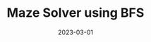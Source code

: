 ---
title: "Maze Solver using BFS" 
date: "2023-03-01" 
summary: "A maze-solving algorithm based on Breadth-First Search (BFS) to find the shortest path through complex mazes." 
description: "Developed a maze-solving algorithm based on Breadth-First Search (BFS) to find the shortest path through complex mazes. Utilized OpenCV for real-time visualization and color-coded path highlighting, resulting in a 40% improvement in pathfinding efficiency." 
toc: true 
readTime: true 
autonumber: true 
math: false 
tags: ["python", "opencv", "algorithms"] 
showTags: false 
hideBackToTop: false
---